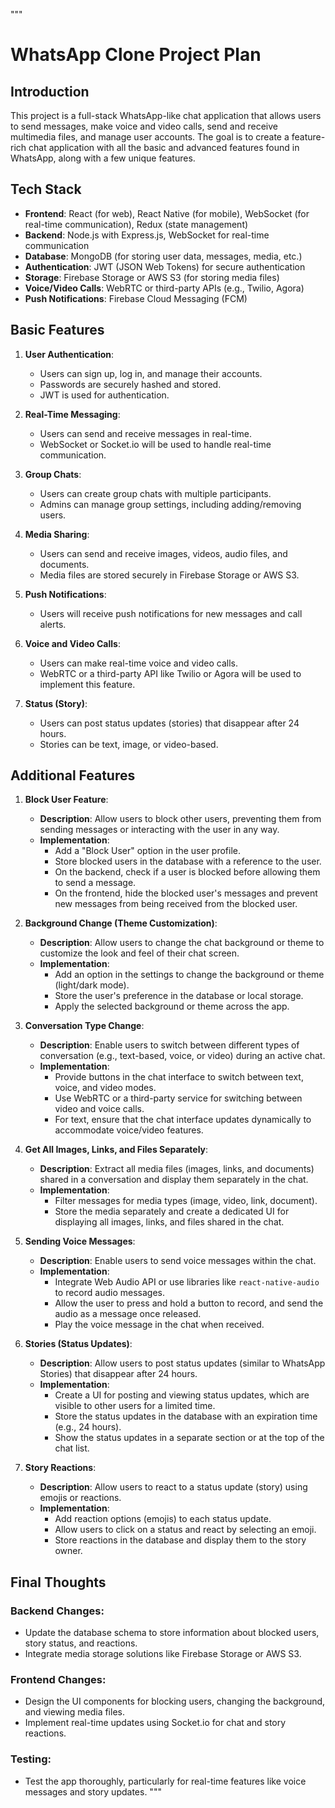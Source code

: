 """
# WhatsApp Clone Project Plan

## Introduction

This project is a full-stack WhatsApp-like chat application that allows users to send messages, make voice and video calls, send and receive multimedia files, and manage user accounts. The goal is to create a feature-rich chat application with all the basic and advanced features found in WhatsApp, along with a few unique features.

## Tech Stack

- **Frontend**: React (for web), React Native (for mobile), WebSocket (for real-time communication), Redux (state management)
- **Backend**: Node.js with Express.js, WebSocket for real-time communication
- **Database**: MongoDB (for storing user data, messages, media, etc.)
- **Authentication**: JWT (JSON Web Tokens) for secure authentication
- **Storage**: Firebase Storage or AWS S3 (for storing media files)
- **Voice/Video Calls**: WebRTC or third-party APIs (e.g., Twilio, Agora)
- **Push Notifications**: Firebase Cloud Messaging (FCM)

## Basic Features

1. **User Authentication**: 
   - Users can sign up, log in, and manage their accounts.
   - Passwords are securely hashed and stored.
   - JWT is used for authentication.

2. **Real-Time Messaging**:
   - Users can send and receive messages in real-time.
   - WebSocket or Socket.io will be used to handle real-time communication.

3. **Group Chats**:
   - Users can create group chats with multiple participants.
   - Admins can manage group settings, including adding/removing users.

4. **Media Sharing**:
   - Users can send and receive images, videos, audio files, and documents.
   - Media files are stored securely in Firebase Storage or AWS S3.

5. **Push Notifications**:
   - Users will receive push notifications for new messages and call alerts.

6. **Voice and Video Calls**:
   - Users can make real-time voice and video calls.
   - WebRTC or a third-party API like Twilio or Agora will be used to implement this feature.

7. **Status (Story)**:
   - Users can post status updates (stories) that disappear after 24 hours.
   - Stories can be text, image, or video-based.

## Additional Features

1. **Block User Feature**:
   - **Description**: Allow users to block other users, preventing them from sending messages or interacting with the user in any way.
   - **Implementation**: 
     - Add a "Block User" option in the user profile.
     - Store blocked users in the database with a reference to the user.
     - On the backend, check if a user is blocked before allowing them to send a message.
     - On the frontend, hide the blocked user's messages and prevent new messages from being received from the blocked user.

2. **Background Change (Theme Customization)**:
   - **Description**: Allow users to change the chat background or theme to customize the look and feel of their chat screen.
   - **Implementation**: 
     - Add an option in the settings to change the background or theme (light/dark mode).
     - Store the user's preference in the database or local storage.
     - Apply the selected background or theme across the app.

3. **Conversation Type Change**:
   - **Description**: Enable users to switch between different types of conversation (e.g., text-based, voice, or video) during an active chat.
   - **Implementation**:
     - Provide buttons in the chat interface to switch between text, voice, and video modes.
     - Use WebRTC or a third-party service for switching between video and voice calls.
     - For text, ensure that the chat interface updates dynamically to accommodate voice/video features.

4. **Get All Images, Links, and Files Separately**:
   - **Description**: Extract all media files (images, links, and documents) shared in a conversation and display them separately in the chat.
   - **Implementation**:
     - Filter messages for media types (image, video, link, document).
     - Store the media separately and create a dedicated UI for displaying all images, links, and files shared in the chat.

5. **Sending Voice Messages**:
   - **Description**: Enable users to send voice messages within the chat.
   - **Implementation**:
     - Integrate Web Audio API or use libraries like `react-native-audio` to record audio messages.
     - Allow the user to press and hold a button to record, and send the audio as a message once released.
     - Play the voice message in the chat when received.

6. **Stories (Status Updates)**:
   - **Description**: Allow users to post status updates (similar to WhatsApp Stories) that disappear after 24 hours.
   - **Implementation**:
     - Create a UI for posting and viewing status updates, which are visible to other users for a limited time.
     - Store the status updates in the database with an expiration time (e.g., 24 hours).
     - Show the status updates in a separate section or at the top of the chat list.

7. **Story Reactions**:
   - **Description**: Allow users to react to a status update (story) using emojis or reactions.
   - **Implementation**:
     - Add reaction options (emojis) to each status update.
     - Allow users to click on a status and react by selecting an emoji.
     - Store reactions in the database and display them to the story owner.

## Final Thoughts

### Backend Changes:
- Update the database schema to store information about blocked users, story status, and reactions.
- Integrate media storage solutions like Firebase Storage or AWS S3.

### Frontend Changes:
- Design the UI components for blocking users, changing the background, and viewing media files.
- Implement real-time updates using Socket.io for chat and story reactions.

### Testing:
- Test the app thoroughly, particularly for real-time features like voice messages and story updates.
"""
